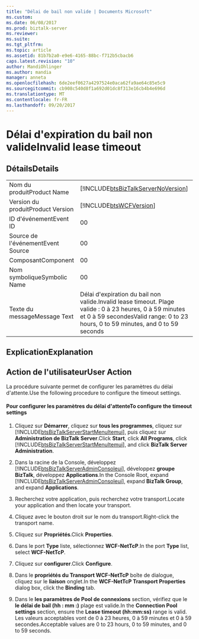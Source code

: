 ```yaml
---
title: "Délai de bail non valide | Documents Microsoft"
ms.custom: 
ms.date: 06/08/2017
ms.prod: biztalk-server
ms.reviewer: 
ms.suite: 
ms.tgt_pltfrm: 
ms.topic: article
ms.assetid: 81b7b2a0-e9e6-4165-88bc-f712b5cbacb6
caps.latest.revision: "10"
author: MandiOhlinger
ms.author: mandia
manager: anneta
ms.openlocfilehash: 6de2eef0627a4297524e0aca62fa9ae64c85e5c9
ms.sourcegitcommit: cb908c540d8f1a692d01dc8f313e16cb4b4e696d
ms.translationtype: MT
ms.contentlocale: fr-FR
ms.lasthandoff: 09/20/2017
---
```

# <a name="invalid-lease-timeout"></a><span data-ttu-id="57602-102">Délai d'expiration du bail non valide</span><span class="sxs-lookup"><span data-stu-id="57602-102">Invalid lease timeout</span></span>
## <a name="details"></a><span data-ttu-id="57602-103">Détails</span><span class="sxs-lookup"><span data-stu-id="57602-103">Details</span></span>  
  
|||  
|-|-|  
|<span data-ttu-id="57602-104">Nom du produit</span><span class="sxs-lookup"><span data-stu-id="57602-104">Product Name</span></span>|[!INCLUDE[btsBizTalkServerNoVersion](../includes/btsbiztalkservernoversion-md.md)]|  
|<span data-ttu-id="57602-105">Version du produit</span><span class="sxs-lookup"><span data-stu-id="57602-105">Product Version</span></span>|[!INCLUDE[btsWCFVersion](../includes/btswcfversion-md.md)]|  
|<span data-ttu-id="57602-106">ID d'événement</span><span class="sxs-lookup"><span data-stu-id="57602-106">Event ID</span></span>|<span data-ttu-id="57602-107">0</span><span class="sxs-lookup"><span data-stu-id="57602-107">0</span></span>|  
|<span data-ttu-id="57602-108">Source de l'événement</span><span class="sxs-lookup"><span data-stu-id="57602-108">Event Source</span></span>|<span data-ttu-id="57602-109">0</span><span class="sxs-lookup"><span data-stu-id="57602-109">0</span></span>|  
|<span data-ttu-id="57602-110">Composant</span><span class="sxs-lookup"><span data-stu-id="57602-110">Component</span></span>|<span data-ttu-id="57602-111">0</span><span class="sxs-lookup"><span data-stu-id="57602-111">0</span></span>|  
|<span data-ttu-id="57602-112">Nom symbolique</span><span class="sxs-lookup"><span data-stu-id="57602-112">Symbolic Name</span></span>|<span data-ttu-id="57602-113">0</span><span class="sxs-lookup"><span data-stu-id="57602-113">0</span></span>|  
|<span data-ttu-id="57602-114">Texte du message</span><span class="sxs-lookup"><span data-stu-id="57602-114">Message Text</span></span>|<span data-ttu-id="57602-115">Délai d'expiration du bail non valide.</span><span class="sxs-lookup"><span data-stu-id="57602-115">Invalid lease timeout.</span></span> <span data-ttu-id="57602-116">Plage valide : 0 à 23 heures, 0 à 59 minutes et 0 à 59 secondes</span><span class="sxs-lookup"><span data-stu-id="57602-116">Valid range: 0 to 23 hours, 0 to 59 minutes, and 0 to 59 seconds</span></span>|  
  
## <a name="explanation"></a><span data-ttu-id="57602-117">Explication</span><span class="sxs-lookup"><span data-stu-id="57602-117">Explanation</span></span>  
  
## <a name="user-action"></a><span data-ttu-id="57602-118">Action de l'utilisateur</span><span class="sxs-lookup"><span data-stu-id="57602-118">User Action</span></span>  
 <span data-ttu-id="57602-119">La procédure suivante permet de configurer les paramètres du délai d'attente.</span><span class="sxs-lookup"><span data-stu-id="57602-119">Use the following procedure to configure the timeout settings.</span></span>  
  
#### <a name="to-configure-the-timeout-settings"></a><span data-ttu-id="57602-120">Pour configurer les paramètres du délai d'attente</span><span class="sxs-lookup"><span data-stu-id="57602-120">To configure the timeout settings</span></span>  
  
1.  <span data-ttu-id="57602-121">Cliquez sur **Démarrer**, cliquez sur **tous les programmes**, cliquez sur [!INCLUDE[btsBizTalkServerStartMenuItemui](../includes/btsbiztalkserverstartmenuitemui-md.md)], puis cliquez sur **Administration de BizTalk Server**.</span><span class="sxs-lookup"><span data-stu-id="57602-121">Click **Start**, click **All Programs**, click [!INCLUDE[btsBizTalkServerStartMenuItemui](../includes/btsbiztalkserverstartmenuitemui-md.md)], and click **BizTalk Server Administration**.</span></span>  
  
2.  <span data-ttu-id="57602-122">Dans la racine de la Console, développez [!INCLUDE[btsBizTalkServerAdminConsoleui](../includes/btsbiztalkserveradminconsoleui-md.md)], développez **groupe BizTalk**, développez **Applications**.</span><span class="sxs-lookup"><span data-stu-id="57602-122">In the Console Root, expand [!INCLUDE[btsBizTalkServerAdminConsoleui](../includes/btsbiztalkserveradminconsoleui-md.md)], expand **BizTalk Group**, and expand  **Applications**.</span></span>  
  
3.  <span data-ttu-id="57602-123">Recherchez votre application, puis recherchez votre transport.</span><span class="sxs-lookup"><span data-stu-id="57602-123">Locate your application and then locate your transport.</span></span>  
  
4.  <span data-ttu-id="57602-124">Cliquez avec le bouton droit sur le nom du transport.</span><span class="sxs-lookup"><span data-stu-id="57602-124">Right-click the transport name.</span></span>  
  
5.  <span data-ttu-id="57602-125">Cliquez sur **Propriétés**.</span><span class="sxs-lookup"><span data-stu-id="57602-125">Click **Properties**.</span></span>  
  
6.  <span data-ttu-id="57602-126">Dans le port **Type** liste, sélectionnez **WCF-NetTcP**.</span><span class="sxs-lookup"><span data-stu-id="57602-126">In the port **Type** list, select **WCF-NetTcP**.</span></span>  
  
7.  <span data-ttu-id="57602-127">Cliquez sur **configurer**.</span><span class="sxs-lookup"><span data-stu-id="57602-127">Click **Configure**.</span></span>  
  
8.  <span data-ttu-id="57602-128">Dans le **propriétés du Transport WCF-NetTcP** boîte de dialogue, cliquez sur le **liaison** onglet.</span><span class="sxs-lookup"><span data-stu-id="57602-128">In the **WCF-NetTcP Transport Properties** dialog box, click the **Binding** tab.</span></span>  
  
9. <span data-ttu-id="57602-129">Dans le **les paramètres de Pool de connexions** section, vérifiez que le **le délai de bail (hh : mm :)** plage est valide.</span><span class="sxs-lookup"><span data-stu-id="57602-129">In the **Connection Pool settings** section, ensure the **Lease timeout (hh:mm:ss)** range is valid.</span></span> <span data-ttu-id="57602-130">Les valeurs acceptables vont de 0 à 23 heures, 0 à 59 minutes et 0 à 59 secondes.</span><span class="sxs-lookup"><span data-stu-id="57602-130">Acceptable values are 0 to 23 hours, 0 to 59 minutes, and 0 to 59 seconds.</span></span>